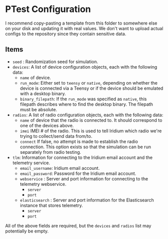 # PTest Configuration

I recommend copy-pasting a template from this folder to somewhere else on your disk and updating it with real values. We don't want to upload actual configs to the repository since they contain sensitive data.

## Items
- `seed` : Randomization seed for simulation.
- `devices`: A list of device configuration objects, each with the following data:
  - `name` of device.
  - `run_mode`: Either set to `teensy` or `native`, depending on whether the device is connected via a Teensy or if the device should be emulated with a desktop binary.
  - `binary_filepath`: If the `run_mode` was specified as `native`, this filepath describes where to find the desktop binary. The filepath must be absolute.
- `radios`: A list of radio configuration objects, each with the following data:
  - `name` of device that the radio is connected to. It should correspond to one of the devices above.
  - `imei` IMEI # of the radio. This is used to tell Iridium which radio we're trying to collect/send data from/to.
  - `connect` If false, no attempt is made to establish the radio connection. This option exists so that the simulation can be run separately from radio testing.
- `tlm`: Information for connecting to the Iridium email account and the telemetry service.
  - `email_username`: Iridium email account.
  - `email_password`: Password for the Iridium email account.
  - `webservice` : Server and port information for connecting to the telemetry webservice.
    - `server`
    - `port`
  - `elasticsearch` : Server and port information for the Elasticsearch instance that stores telemetry.
    - `server`
    - `port`

All of the above fields are required, but the `devices` and `radios` list may potentially be empty.
